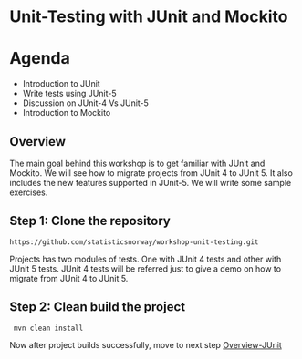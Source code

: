 # Unit-Testing with JUnit and Mockito
# Agenda
   * Introduction to JUnit
   * Write tests using JUnit-5
   * Discussion on JUnit-4 Vs JUnit-5
   * Introduction to Mockito
 
## Overview
The main goal behind this workshop is to get familiar with JUnit and Mockito. We will see how to migrate projects from JUnit 4 to JUnit 5. It also includes the new features supported in JUnit-5. We will write some sample exercises.


## Step 1: Clone the repository

```
https://github.com/statisticsnorway/workshop-unit-testing.git
```
Projects has two modules of tests. One with JUnit 4 tests and other with JUnit 5 tests. JUnit 4 tests will be referred just to give a demo on how to migrate from JUnit 4 to JUnit 5.

## Step 2: Clean build the project
``` mvn clean install```

Now after project builds successfully, move to next step [Overview-JUnit](JUnit/overview.md)